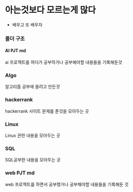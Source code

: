 # 아는것보다 모르는게 많다







- 배우고 또 배우자 





### 폴더 구조 

#### AI PJT md

ai 프로젝트를 하다가 공부하거나 공부해야할 내용들을 기록해둔것





### Algo

알고리즘 공부에 쓸려고 만든것 





### hackerrank

hackerrank 사이트 문제를 푼것을 모아두는 곳





### Linux

Linux 관련 내용을 모아두는 곳





### SQL

SQL공부한 내용을 모아두는 곳





### web PJT md

web 프로젝트를 하면서 공부했거나 공부해야할 내용들을 기록해둔 것





